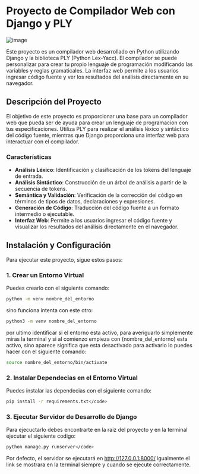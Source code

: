 # Proyecto de Compilador Web con Django y PLY

![image](https://github.com/user-attachments/assets/801295b1-b9c2-4cbc-98ab-c558d8cd19b6)


Este proyecto es un compilador web desarrollado en Python utilizando Django y la biblioteca PLY (Python Lex-Yacc). El compilador se puede personalizar para crear tu propio lenguaje de programación modificando las variables y reglas gramaticales. La interfaz web permite a los usuarios ingresar código fuente y ver los resultados del análisis directamente en su navegador.

## Descripción del Proyecto

El objetivo de este proyecto es proporcionar una base para un compilador web que pueda ser de ayuda para crear un lenguaje de programacion con tus especificaciones. Utiliza PLY para realizar el análisis léxico y sintáctico del código fuente, mientras que Django proporciona una interfaz web para interactuar con el compilador.

### Características

- **Análisis Léxico**: Identificación y clasificación de los tokens del lenguaje de entrada.
- **Análisis Sintáctico**: Construcción de un árbol de análisis a partir de la secuencia de tokens.
- **Semántica y Validación**: Verificación de la corrección del código en términos de tipos de datos, declaraciones y expresiones.
- **Generación de Código**: Traducción del código fuente a un formato intermedio o ejecutable.
- **Interfaz Web**: Permite a los usuarios ingresar el código fuente y visualizar los resultados del análisis directamente en el navegador.

## Instalación y Configuración

Para ejecutar este proyecto, sigue estos pasos:

### 1. Crear un Entorno Virtual

Puedes crearlo con el siguiente comando:

```bash
python -m venv nombre_del_entorno
```

sino funciona intenta con este otro:

```bash
python3 -m venv nombre_del_entorno
```

por ultimo identificar si el entorno esta activo, para averiguarlo simplemente miras la terminal y si al comienzo empieza con (nombre_del_entorno) esta activo,
sino aparece significa que esta desactivado para activarlo lo puedes hacer con el siguiente comando:

```bash
source nombre_del_entorno/bin/activate
```


### 2. Instalar Dependecias en el Entorno Virtual

Puedes instalar las dependecias con el siguiente comando:

```bash
pip install -r requirements.txt</code>
```


### 3. Ejecutar Servidor de Desarrollo de Django
Para ejecuctarlo debes encontrarte en la raiz del proyecto y en la terminal ejecutar el siguiente codigo:

```bash
python manage.py runserver</code>
```

Por defecto, el servidor se ejecutará en http://127.0.0.1:8000/
igualmente el link se mostrara en la terminal siempre y cuando se ejecute correctamente.
